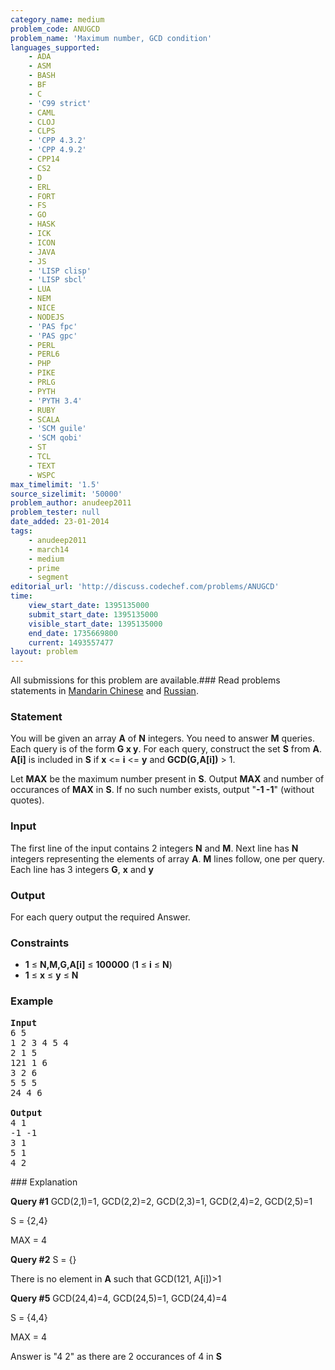 ```yaml
---
category_name: medium
problem_code: ANUGCD
problem_name: 'Maximum number, GCD condition'
languages_supported:
    - ADA
    - ASM
    - BASH
    - BF
    - C
    - 'C99 strict'
    - CAML
    - CLOJ
    - CLPS
    - 'CPP 4.3.2'
    - 'CPP 4.9.2'
    - CPP14
    - CS2
    - D
    - ERL
    - FORT
    - FS
    - GO
    - HASK
    - ICK
    - ICON
    - JAVA
    - JS
    - 'LISP clisp'
    - 'LISP sbcl'
    - LUA
    - NEM
    - NICE
    - NODEJS
    - 'PAS fpc'
    - 'PAS gpc'
    - PERL
    - PERL6
    - PHP
    - PIKE
    - PRLG
    - PYTH
    - 'PYTH 3.4'
    - RUBY
    - SCALA
    - 'SCM guile'
    - 'SCM qobi'
    - ST
    - TCL
    - TEXT
    - WSPC
max_timelimit: '1.5'
source_sizelimit: '50000'
problem_author: anudeep2011
problem_tester: null
date_added: 23-01-2014
tags:
    - anudeep2011
    - march14
    - medium
    - prime
    - segment
editorial_url: 'http://discuss.codechef.com/problems/ANUGCD'
time:
    view_start_date: 1395135000
    submit_start_date: 1395135000
    visible_start_date: 1395135000
    end_date: 1735669800
    current: 1493557477
layout: problem
---
```

All submissions for this problem are available.###  Read problems statements in [Mandarin Chinese](http://www.codechef.com/download/translated/MARCH14/mandarin/ANUGCD.pdf) and [Russian](http://www.codechef.com/download/translated/MARCH14/russian/ANUGCD.pdf).

### Statement

You will be given an array **A** of **N** integers. You need to answer **M** queries.
Each query is of the form **G x y**.
For each query, construct the set **S** from **A**. **A\[i\]** is included in **S** if **x** <= **i** <= **y** and **GCD(G,A\[i\])** > 1.

Let **MAX** be the maximum number present in **S**. Output **MAX** and number of occurances of **MAX** in **S**. 
If no such number exists, output "**-1 -1**" (without quotes).

### Input

The first line of the input contains 2 integers **N** and **M**.
Next line has **N** integers representing the elements of array **A**.
**M** lines follow, one per query. Each line has 3 integers **G**, **x** and **y**

### Output

For each query output the required Answer.

### Constraints

- **1** ≤ **N,M,G,A\[i\]** ≤ **100000** (**1** ≤ **i** ≤ **N**)
- **1** ≤ **x** ≤ **y** ≤ **N**

### Example

<pre><b>Input</b>
6 5
1 2 3 4 5 4
2 1 5
121 1 6
3 2 6
5 5 5
24 4 6

<b>Output</b>
4 1
-1 -1
3 1
5 1
4 2
</pre>### Explanation

**Query #1**
GCD(2,1)=1, GCD(2,2)=2, GCD(2,3)=1, GCD(2,4)=2, GCD(2,5)=1

S = {2,4}

MAX = 4

**Query #2**
S = {}

There is no element in **A** such that GCD(121, A\[i\])>1

**Query #5**
GCD(24,4)=4, GCD(24,5)=1, GCD(24,4)=4

S = {4,4}

MAX = 4

Answer is "4 2" as there are 2 occurances of 4 in **S**

